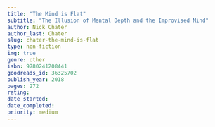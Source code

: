 ```yaml
---
title: "The Mind is Flat"
subtitle: "The Illusion of Mental Depth and the Improvised Mind"
author: Nick Chater
author_last: Chater
slug: chater-the-mind-is-flat
type: non-fiction
img: true
genre: other
isbn: 9780241208441
goodreads_id: 36325702
publish_year: 2018
pages: 272
rating: 
date_started:
date_completed:
priority: medium
---
```

